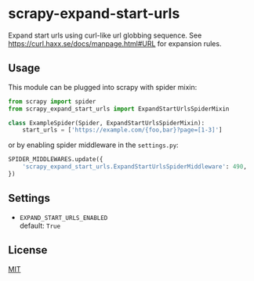 scrapy-expand-start-urls
========================

Expand start urls using curl-like url globbing sequence.
See https://curl.haxx.se/docs/manpage.html#URL for expansion rules.

Usage
-----

This module can be plugged into scrapy with spider mixin:
```python
from scrapy import spider
from scrapy_expand_start_urls import ExpandStartUrlsSpiderMixin

class ExampleSpider(Spider, ExpandStartUrlsSpiderMixin):
    start_urls = ['https://example.com/{foo,bar}?page=[1-3]']
```

or by enabling spider middleware in the `settings.py`:
```python
SPIDER_MIDDLEWARES.update({
    'scrapy_expand_start_urls.ExpandStartUrlsSpiderMiddleware': 490,
})
```

Settings
--------

* `EXPAND_START_URLS_ENABLED`\
   default: `True`

License
-------

[MIT](https://choosealicense.com/licenses/mit/)
